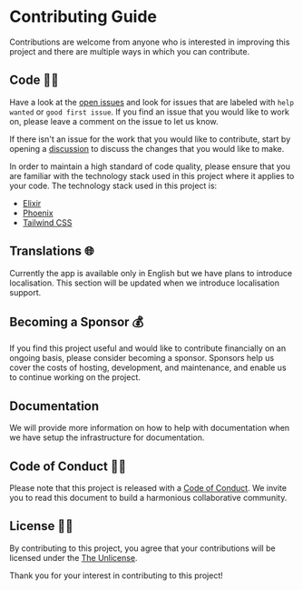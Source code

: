 # Contributing Guide

Contributions are welcome from anyone who is interested in improving this project and there are multiple ways in which you can contribute.

## Code 🧑‍💻

Have a look at the [open issues](https://github.com/Collective-Commit/muhurta/issues) and look for issues that are labeled with `help wanted` or `good first issue`. If you find an issue that you would like to work on, please leave a comment on the issue to let us know.

If there isn't an issue for the work that you would like to contribute, start by opening a [discussion](https://github.com/Collective-Commit/muhurta/discussions) to discuss the changes that you would like to make.

In order to maintain a high standard of code quality, please ensure that you are familiar with the technology stack used in this project where it applies to your code. The technology stack used in this project is:

- [Elixir](https://elixir-lang.org/)
- [Phoenix](https://phoenixframework.org/)
- [Tailwind CSS](https://tailwindcss.com/)

## Translations 🌐

Currently the app is available only in English but we have plans to introduce localisation. This section will be updated when we introduce localisation support.

## Becoming a Sponsor 💰

If you find this project useful and would like to contribute financially on an ongoing basis, please consider becoming a sponsor. Sponsors help us cover the costs of hosting, development, and maintenance, and enable us to continue working on the project.

## Documentation

We will provide more information on how to help with documentation when we have setup the infrastructure for documentation. 

## Code of Conduct 👮‍♀️

Please note that this project is released with a [Code of Conduct](CODE_OF_CONDUCT.md). We invite you to read this document to build a harmonious collaborative community.

## License 👩‍⚖️

By contributing to this project, you agree that your contributions will be licensed under the [The Unlicense](LICENSE). 

Thank you for your interest in contributing to this project!